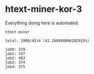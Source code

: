 # htext-miner-kor-3

Everything doing here is automated.

```
htext-miner

total: 1908/4514 (42.268498006202925%)

job0: 339
job1: 337
job2: 483
job3: 374
job4: 375
```